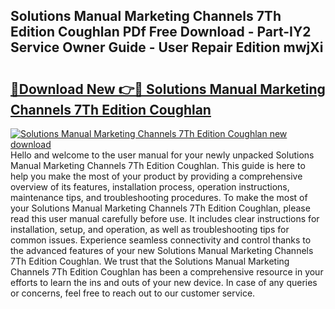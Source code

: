 ## Solutions Manual Marketing Channels 7Th Edition Coughlan PDf Free Download - Part-IY2 Service Owner Guide - User Repair Edition mwjXi

# <h2><a href="http://bc65464.oget.top/?id=Solutions+Manual+Marketing+Channels+7Th+Edition+Coughlan">🔗Download New 👉🔴 Solutions Manual Marketing Channels 7Th Edition Coughlan</a></h2>

[![Solutions Manual Marketing Channels 7Th Edition Coughlan new download](https://i.imgur.com/5g1atiW.png)](http://bc65464.oget.top/?id=Solutions+Manual+Marketing+Channels+7Th+Edition+Coughlan)
Hello and welcome to the user manual for your newly unpacked Solutions Manual Marketing Channels 7Th Edition Coughlan. This guide is here to help you make the most of your product by providing a comprehensive overview of its features, installation process, operation instructions, maintenance tips, and troubleshooting procedures. To make the most of your Solutions Manual Marketing Channels 7Th Edition Coughlan, please read this user manual carefully before use. It includes clear instructions for installation, setup, and operation, as well as troubleshooting tips for common issues. Experience seamless connectivity and control thanks to the advanced features of your new Solutions Manual Marketing Channels 7Th Edition Coughlan. We trust that the Solutions Manual Marketing Channels 7Th Edition Coughlan has been a comprehensive resource in your efforts to learn the ins and outs of your new device. In case of any queries or concerns, feel free to reach out to our customer service.
